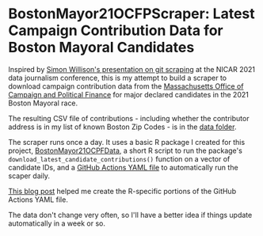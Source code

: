 # BostonMayor21OCFPScraper: Latest Campaign Contribution Data for Boston Mayoral Candidates

Inspired by [Simon Willison's presentation on git scraping](https://simonwillison.net/2021/Mar/5/git-scraping/) at the NICAR 2021 data journalism conference, this is my attempt to build a scraper to download campaign contribution data from the [Massachusetts Office of Campaign and Political Finance](https://www.ocpf.us/Reports/SearchItems) for major declared candidates in the 2021 Boston Mayoral race.

The resulting CSV file of contributions - including whether the contributor address is in my list of known Boston Zip Codes - is in the [data folder](https://github.com/smach/BostonMayor21OCFPScraper/tree/main/data).

The scraper runs once a day. It uses a basic R package I created for this project, [BostonMayor21OCPFData](https://github.com/smach/BostonMayor21OCPFData), a short R script to run the package's `download_latest_candidate_contributions()` function on a vector of candidate IDs, and a [GitHub Actions YAML file](https://github.com/smach/BostonMayor21OCFPScraper/blob/main/.github/workflows/main.yml)  to automatically run the scaper daily. 

[This blog post](https://lapsedgeographer.london/2020-04/automating-pdf-scraping/) helped me create the R-specific portions of the GitHub Actions YAML file.

The data don't change very often, so I'll have a better idea if things update automatically in a week or so.
